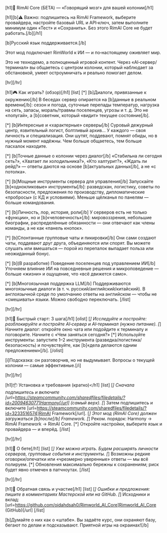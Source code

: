 [h1]🧠 RimAI Core (БЕТА) — «Говорящий мозг» для вашей колонии[/h1]

[h1][b]⚠ Важно: подпишитесь на RimAI Framework, выберите провайдера, настройте базовый URL и API‑ключ, затем выполните минимум один «Тест» и «Сохранить». Без этого RimAI Core не будет работать.[/b][/h1]

[b]Русский язык поддерживается.[/b]

Этот мод подключает RimWorld к ИИ — и по‑настоящему оживляет мир.

Это не технодемо, а полноценный игровой контент. Через «AI‑сервер/терминал» вы общаетесь с центром колонии, который наблюдает за обстановкой, умеет остроумничать и реально помогает делом.

[hr][/hr]

[h1]🎮 Как играть? (обзор)[/h1]
[list]
[*] [b]Диалоги, привязанные к окружению[/b]
	В беседах сервер опирается на [b]данные в реальном времени[/b]: сезон и погода, суточные перепады температур, нагрузка на сеть, запасы, мораль/травмы поселенцев, угрозы и т. д. Это не «попугай», а [b]советник, который «видит» текущее состояние[/b].

[*] [b]Интересные и «характерные» серверы[/b]
	Суровый дежурный центр, язвительный логист, болтливый архив… У каждого — своя личность и специализация. Они шутят, поддевают, помнят обиды, но в нужный момент надёжны. Чем больше общаетесь, тем больше пасхалок находите.

[*] [b]Точные данные о колонии через диалог[/b]
	«Стабильна ли сегодня сеть?», «Хватает ли холодильника?», «Кто халтурит?», «Ждать ли рейд?» — ответы даются на основе [b]актуальных данных[/b], а не «с потолка».

[*] [b]Мощные инструменты сервера для управления[/b]
	Запускайте [b]«однокликовые» инструменты[/b]: разведскан, логистику, советы по безопасности, предложения по производству, дипломатические «пробросы» (с КД и условиями). Меньше щёлканья по панелям — больше командования.

[*] [b]Личность, лор, история, роли[/b]
	У серверов есть не только «функции», но и [b]«человечность»[/b]: мировоззрения, небольшие биографии, распределённые обязанности — они отвечают как члены команды, а не как «панель кнопок».

[*] [b]Спонтанные групповые чаты и пикировки[/b]
	Они сами создают чаты, поддевают друг друга, объединяются или спорят. Вы можете слушать или вмешаться — порой из перепалок выпадает польза или неожиданный бонус.

[*] [b](В разработке) Поведение поселенцев под управлением ИИ[/b]
	Уточняем влияние ИИ на повседневные решения и микроповедение — больше «жизни» и ощущение, что «всё движется само».

[*] [b]Многоязычная поддержка LLM[/b]
	Поддерживаются многоязычные диалоги (в т. ч. русский/английский/китайский). В англоязычной среде по умолчанию ответы на английском — чтобы не «смешивать» языки. Можно свободно переключать.
[/list]

[hr][/hr]

[h1]🧭 Быстрый старт: 3 шага[/h1]
[olist]
[*] Исследуйте и постройте: разблокируйте и постройте AI‑сервер и AI‑терминал (нужно питание).
[*] Начните диалог: откройте окно чата или подойдите к терминалу и поговорите. Начните с «Чем заняться сегодня?»
[*] Используйте инструменты: запустите 1–2 инструмента (разведка/логистика/безопасность) и почувствуйте, как [b]«дела делаются одним предложением»[/b].
[/olist]

[i]Подсказка: он разговорчив, но не выдумывает. Вопросы о текущей колонии — самые эффективные.[/i]

[hr][/hr]

[h1]📦 Установка и требования (кратко)</h1]
[list]
[*] Сначала подпишитесь и включите [url=https://steamcommunity.com/sharedfiles/filedetails/?id=2009463077]Harmony[/url] (самый верх).
[*] Затем подпишитесь и включите [url=https://steamcommunity.com/sharedfiles/filedetails/?id=3233516574]RimAI Framework[/url].
[*] Этот мод (RimAI Core) должен загружаться [b]после[/b] Framework.
[*] Реком. порядок: Harmony → RimAI Framework → RimAI Core.
[*] Откройте настройки, выберите язык и провайдера — и вперёд.
[/list]

[hr][/hr]

[h1]🧪 О бете[/h1]
[list]
[*] Уже можно играть. Будем расширять личности серверов, групповые события и инструменты.
[*] Возможны редкие оговорки/опечатки или «чрезмерно уверенные» ответы — мы всё полируем.
[*] Обновления максимально бережны к сохранениям; риск будет явно отмечен в патчноутах.
[/list]

[hr][/hr]

[h1]🤝 Обратная связь и участие[/h1]
[list]
[*] Ошибки и предложения: пишите в комментариях Мастерской или на GitHub.
[*] Исходники и вклад: [url=https://github.com/oidahdsah0/Rimworld_AI_Core]Rimworld_AI_Core (GitHub)[/url]
[/list]

[b]Думайте о них как о «штабе». Вы задаёте курс, они охраняют базу, бегают по делам и подсказывают. Приятной игры на окраинах![/b]
